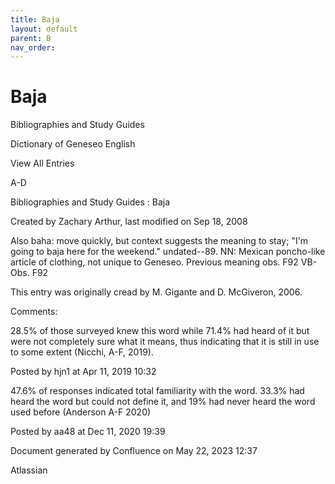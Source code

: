 ```yaml
---
title: Baja
layout: default
parent: B
nav_order:
---
```


# Baja

Bibliographies and Study Guides

Dictionary of Geneseo English

View All Entries

A-D

Bibliographies and Study Guides : Baja

Created by  Zachary Arthur, last modified on Sep 18, 2008

Also baha: move quickly, but context suggests the meaning to stay; &quot;I'm going to baja here for the weekend.&quot; undated--89. NN: Mexican poncho-like article of clothing, not unique to Geneseo. Previous meaning obs. F92 VB-Obs. F92 

This entry was originally cread by M. Gigante and D. McGiveron, 2006.

Comments:

28.5% of those surveyed knew this word while 71.4% had heard of it but were not completely sure what it means, thus indicating that it is still in use to some extent (Nicchi, A-F, 2019). 

Posted by hjn1 at Apr 11, 2019 10:32

47.6% of responses indicated total familiarity with the word. 33.3% had heard the word but could not define it, and 19% had never heard the word used before (Anderson A-F 2020)

Posted by aa48 at Dec 11, 2020 19:39

Document generated by Confluence on May 22, 2023 12:37

Atlassian

